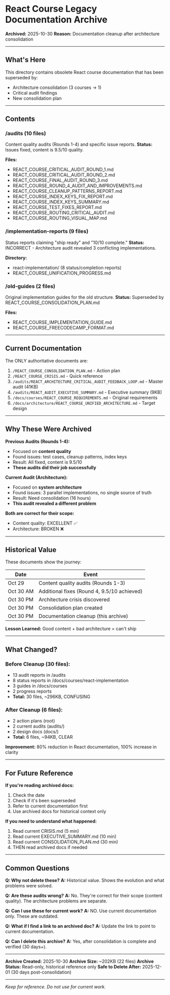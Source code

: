 # React Course Legacy Documentation Archive

**Archived:** 2025-10-30
**Reason:** Documentation cleanup after architecture consolidation

---

## What's Here

This directory contains obsolete React course documentation that has been superseded by:
- Architecture consolidation (3 courses → 1)
- Critical audit findings
- New consolidation plan

---

## Contents

### /audits (10 files)
Content quality audits (Rounds 1-4) and specific issue reports.
**Status:** Issues fixed, content is 9.5/10 quality.

**Files:**
- REACT_COURSE_CRITICAL_AUDIT_ROUND_1.md
- REACT_COURSE_CRITICAL_AUDIT_ROUND_2.md
- REACT_COURSE_FINAL_AUDIT_ROUND_3.md
- REACT_COURSE_ROUND_4_AUDIT_AND_IMPROVEMENTS.md
- REACT_COURSE_CLEANUP_PATTERNS_REPORT.md
- REACT_COURSE_INDEX_KEYS_FIX_REPORT.md
- REACT_COURSE_INDEX_KEYS_SUMMARY.md
- REACT_COURSE_TEST_FIXES_REPORT.md
- REACT_COURSE_ROUTING_CRITICAL_AUDIT.md
- REACT_COURSE_ROUTING_VISUAL_MAP.md

### /implementation-reports (9 files)
Status reports claiming "ship ready" and "10/10 complete."
**Status:** INCORRECT - Architecture audit revealed 3 conflicting implementations.

**Directory:**
- react-implementation/ (8 status/completion reports)
- REACT_COURSE_UNIFICATION_PROGRESS.md

### /old-guides (2 files)
Original implementation guides for the old structure.
**Status:** Superseded by REACT_COURSE_CONSOLIDATION_PLAN.md

**Files:**
- REACT_COURSE_IMPLEMENTATION_GUIDE.md
- REACT_COURSE_FREECODECAMP_FORMAT.md

---

## Current Documentation

The ONLY authoritative documents are:

1. `/REACT_COURSE_CONSOLIDATION_PLAN.md` - Action plan
2. `/REACT_COURSE_CRISIS.md` - Quick reference
3. `/audits/REACT_ARCHITECTURE_CRITICAL_AUDIT_FEEDBACK_LOOP.md` - Master audit (41KB)
4. `/audits/REACT_AUDIT_EXECUTIVE_SUMMARY.md` - Executive summary (9KB)
5. `/docs/courses/REACT_COURSE_REQUIREMENTS.md` - Original requirements
6. `/docs/architecture/REACT_COURSE_UNIFIED_ARCHITECTURE.md` - Target design

---

## Why These Were Archived

**Previous Audits (Rounds 1-4):**
- Focused on **content quality**
- Found issues: test cases, cleanup patterns, index keys
- Result: All fixed, content is 9.5/10
- **These audits did their job successfully**

**Current Audit (Architecture):**
- Focused on **system architecture**
- Found issues: 3 parallel implementations, no single source of truth
- Result: Need consolidation (16 hours)
- **This audit revealed a different problem**

**Both are correct for their scope:**
- Content quality: EXCELLENT ✅
- Architecture: BROKEN ❌

---

## Historical Value

These documents show the journey:

| Date | Event |
|------|-------|
| Oct 29 | Content quality audits (Rounds 1-3) |
| Oct 30 AM | Additional fixes (Round 4, 9.5/10 achieved) |
| Oct 30 PM | Architecture crisis discovered |
| Oct 30 PM | Consolidation plan created |
| Oct 30 PM | Documentation cleanup (this archive) |

**Lesson Learned:** Good content + bad architecture = can't ship

---

## What Changed?

### Before Cleanup (30 files):
- 13 audit reports in /audits
- 8 status reports in /docs/courses/react-implementation
- 3 guides in /docs/courses
- 2 progress reports
- **Total:** 30 files, ~296KB, CONFUSING

### After Cleanup (6 files):
- 2 action plans (root)
- 2 current audits (audits/)
- 2 design docs (docs/)
- **Total:** 6 files, ~94KB, CLEAR

**Improvement:** 80% reduction in React documentation, 100% increase in clarity

---

## For Future Reference

**If you're reading archived docs:**
1. Check the date
2. Check if it's been superseded
3. Refer to current documentation first
4. Use archived docs for historical context only

**If you need to understand what happened:**
1. Read current CRISIS.md (5 min)
2. Read current EXECUTIVE_SUMMARY.md (10 min)
3. Read current CONSOLIDATION_PLAN.md (30 min)
4. THEN read archived docs if needed

---

## Common Questions

**Q: Why not delete these?**
**A:** Historical value. Shows the evolution and what problems were solved.

**Q: Are these audits wrong?**
**A:** No. They're correct for their scope (content quality). The architecture problems are separate.

**Q: Can I use these for current work?**
**A:** NO. Use current documentation only. These are outdated.

**Q: What if I find a link to an archived doc?**
**A:** Update the link to point to current documentation.

**Q: Can I delete this archive?**
**A:** Yes, after consolidation is complete and verified (30 days+).

---

**Archive Created:** 2025-10-30
**Archive Size:** ~202KB (22 files)
**Archive Status:** Read-only, historical reference only
**Safe to Delete After:** 2025-12-01 (30 days post-consolidation)

---

*Keep for reference. Do not use for current work.*
